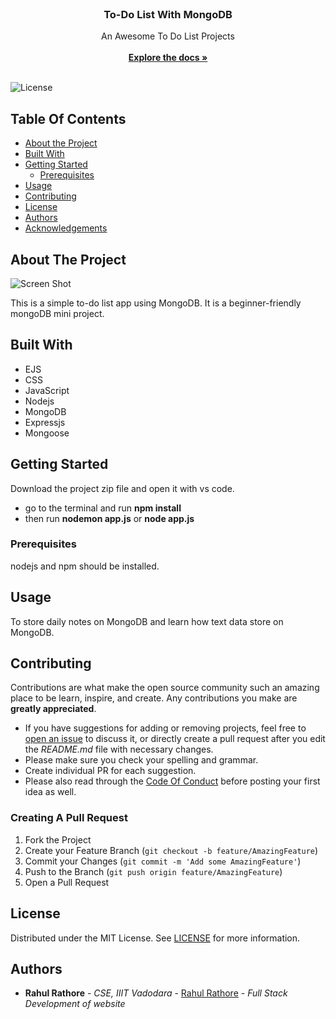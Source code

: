 <br/>
<p align="center">
  <h3 align="center">To-Do List With MongoDB</h3>

  <p align="center">
    An Awesome To Do List Projects
    <br/>
    <br/>
    <a href="https://github.com/rahul-rathore786/to-do-list-app_with-mongoDB"><strong>Explore the docs »</strong></a>
    <br/>
    <br/>
  </p>
</p>

![License](https://img.shields.io/github/license/rahul-rathore786/to-do-list-app_with-mongoDB) 

## Table Of Contents

* [About the Project](#about-the-project)
* [Built With](#built-with)
* [Getting Started](#getting-started)
  * [Prerequisites](#prerequisites)
* [Usage](#usage)
* [Contributing](#contributing)
* [License](#license)
* [Authors](#authors)
* [Acknowledgements](#acknowledgements)

## About The Project

![Screen Shot](https://www.linkpicture.com/q/todo1.png)

This is a simple to-do list app using MongoDB. It is a beginner-friendly mongoDB mini project. 

## Built With

* EJS
* CSS
* JavaScript
* Nodejs
* MongoDB
* Expressjs
* Mongoose


## Getting Started

Download the project zip file and open it with vs code.
* go to the terminal and run **npm install**
* then run **nodemon app.js** or **node app.js**

### Prerequisites

nodejs and npm should be installed.

## Usage

To store daily notes on MongoDB and learn how text data store on MongoDB.

## Contributing

Contributions are what make the open source community such an amazing place to be learn, inspire, and create. Any contributions you make are **greatly appreciated**.
* If you have suggestions for adding or removing projects, feel free to [open an issue](https://github.com/rahul-rathore786/to-do-list-app_with-mongoDB/issues/new) to discuss it, or directly create a pull request after you edit the *README.md* file with necessary changes.
* Please make sure you check your spelling and grammar.
* Create individual PR for each suggestion.
* Please also read through the [Code Of Conduct](https://github.com/rahul-rathore786/to-do-list-app_with-mongoDB/blob/main/CODE_OF_CONDUCT.md) before posting your first idea as well.

### Creating A Pull Request

1. Fork the Project
2. Create your Feature Branch (`git checkout -b feature/AmazingFeature`)
3. Commit your Changes (`git commit -m 'Add some AmazingFeature'`)
4. Push to the Branch (`git push origin feature/AmazingFeature`)
5. Open a Pull Request

## License

Distributed under the MIT License. See [LICENSE](https://github.com/rahul-rathore786/to-do-list-app_with-mongoDB/blob/main/LICENSE.md) for more information.

## Authors

* **Rahul Rathore** - *CSE, IIIT Vadodara* - [Rahul Rathore](https://github.com/rahul-rathore786) - *Full Stack Development of website*


